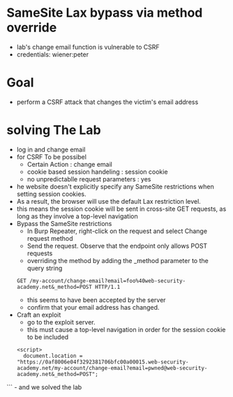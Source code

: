 # SameSite Lax bypass via method override
- lab's change email function is vulnerable to CSRF
- credentials: wiener:peter
# Goal
- perform a CSRF attack that changes the victim's email address
# solving The Lab
- log in and change email
- for CSRF To be possibel
  - Certain Action : change email
  - cookie based session handeling : session cookie
  - no unpredictablle request parameters : yes
- he website doesn't explicitly specify any SameSite restrictions when setting session cookies.
- As a result, the browser will use the default Lax restriction level.
- this means the session cookie will be sent in cross-site GET requests, as long as they involve a top-level navigation
- Bypass the SameSite restrictions
  - In Burp Repeater, right-click on the request and select Change request method
  - Send the request. Observe that the endpoint only allows POST requests
  - overriding the method by adding the _method parameter to the query string
  ```
  GET /my-account/change-email?email=foo%40web-security-academy.net&_method=POST HTTP/1.1
  ```
  - this seems to have been accepted by the server
  - confirm that your email address has changed.
- Craft an exploit
  - go to the exploit server.
  - this must cause a top-level navigation in order for the session cookie to be included
  ```
  <script>
    document.location = "https://0af8006e04f3292381706bfc00a00015.web-security-academy.net/my-account/change-email?email=pwned@web-security-academy.net&_method=POST";
</script>
  ```
  - and we solved the lab
